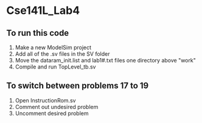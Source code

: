 # Cse141L_Lab4

To run this code
--------------------------------------
  1. Make a new ModelSim project
  2. Add all of the .sv files in the SV folder
  3. Move the dataram_init.list and lab1#.txt files one directory above "work"
  4. Compile and run TopLevel_tb.sv

To switch between problems 17 to 19
--------------------------------------
  1. Open InstructionRom.sv
  2. Comment out undesired problem
  3. Uncomment desired problem
